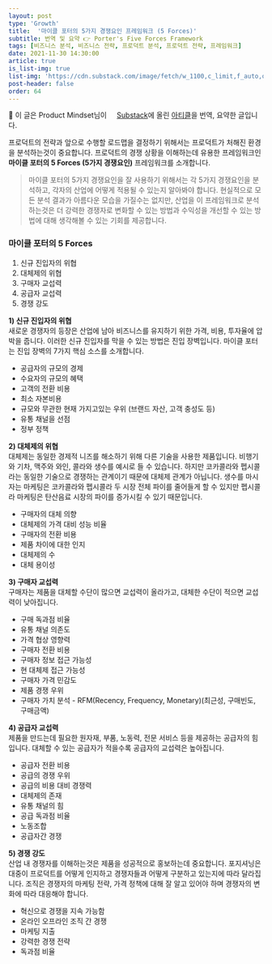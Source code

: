 ```yaml
---
layout: post
type: 'Growth'
title:  '마이클 포터의 5가지 경쟁요인 프레임워크 (5 Forces)'
subtitle: 번역 및 요약 👉 Porter's Five Forces Framework
tags: [비즈니스 분석, 비즈니스 전략, 프로덕트 분석, 프로덕트 전략, 프레임워크]
date: 2021-11-30 14:30:00
article: true
is_list-img: true
list-img: 'https://cdn.substack.com/image/fetch/w_1100,c_limit,f_auto,q_auto:good,fl_progressive:steep/https%3A%2F%2Fbucketeer-e05bbc84-baa3-437e-9518-adb32be77984.s3.amazonaws.com%2Fpublic%2Fimages%2Fbc258ff2-8733-4ce1-99b7-a460037c8290_950x680.png'
post-header: false
order: 64
---
```


<p class="text-gray">
 🔗 이 글은 Product Mindset님이 <a href='https://productmindset.substack.com/' target='blank' rel='nofollow' id='outlink1' onclick='clickedOutlink(outlink1)'><img src='https://www.google.com/s2/favicons?sz=64&domain=https://productmindset.substack.com/' style='display:inline; height: 1em; position: relative; bottom: -2px; margin-right: 2px;'>Substack</a>에 올린 <a href='https://productmindset.substack.com/p/porters-five-forces-framework' target='blank' rel='nofollow' id='outlink2' onclick='clickedOutlink(outlink2)'>아티클</a>을 번역, 요약한 글입니다.
</p>

프로덕트의 전략과 앞으로 수행할 로드맵을 결정하기 위해서는 프로덕트가 처해진 환경을 분석하는것이 중요합니다. 프로덕트의 경쟁 상황을 이해하는데 유용한 프레임워크인 **마이클 포터의 5 Forces (5가지 경쟁요인)** 프레임워크를 소개합니다.

> 마이클 포터의 5가지 경쟁요인을 잘 사용하기 위해서는 각 5가지 경쟁요인을 분석하고, 각자의 산업에 어떻게 적용될 수 있는지 알아봐야 합니다. 현실적으로 모든 분석 결과가 아름다운 모습을 가질수는 없지만, 산업을 이 프레임워크로 분석하는것은 더 강력한 경쟁자로 변화할 수 있는 방법과 수익성을 개선할 수 있는 방법에 대해 생각해볼 수 있는 기회를 제공합니다.

### 마이클 포터의 5 Forces
1) 신규 진입자의 위협  
2) 대체제의 위협  
3) 구매자 교섭력  
4) 공급자 교섭력  
5) 경쟁 강도  

**1) 신규 진입자의 위협**  
새로운 경쟁자의 등장은 산업에 남아 비즈니스를 유지하기 위한 가격, 비용, 투자율에 압박을 줍니다. 이러한 신규 진입자를 막을 수 있는 방법은 진입 장벽입니다. 마이클 포터는 진입 장벽의 7가지 핵심 소스를 소개합니다.
* 공급자의 규모의 경제
* 수요자의 규모의 혜택
* 고객의 전환 비용
* 최소 자본비용
* 규모와 무관한 현재 가지고있는 우위 (브랜드 자산, 고객 충성도 등)
* 유통 채널을 선점
* 정부 정책

**2) 대체제의 위협**  
대체제는 동일한 경제적 니즈를 해소하기 위해 다른 기술을 사용한 제품입니다. 비행기와 기차, 맥주와 와인, 콜라와 생수를 예시로 들 수 있습니다. 하지만 코카콜라와 펩시콜라는 동일한 기술으로 경쟁하는 관계이기 때문에 대체제 관계가 아닙니다. 생수를 마시자는 마케팅은 코카콜라와 펩시콜라 두 시장 전체 파이를 줄어들게 할 수 있지만 펩시콜라 마케팅은 탄산음료 시장의 파이를 증가시킬 수 있기 때문입니다.
* 구매자의 대체 의향
* 대체제의 가격 대비 성능 비율
* 구매자의 전환 비용
* 제품 차이에 대한 인지
* 대체제의 수
* 대체 용이성

**3) 구매자 교섭력**  
구매자는 제품을 대체할 수단이 많으면 교섭력이 올라가고, 대체한 수단이 적으면 교섭력이 낮아집니다.
* 구매 독과점 비율
* 유통 채널 의존도
* 가격 협상 영향력
* 구매자 전환 비용
* 구매자 정보 접근 가능성
* 현 대체제 접근 가능성
* 구매자 가격 민감도
* 제품 경쟁 우위
* 구매자 가치 분석 - RFM(Recency, Frequency, Monetary)(최근성, 구매빈도, 구매금액)

**4) 공급자 교섭력**  
제품을 만드는데 필요한 원자재, 부품, 노동력, 전문 서비스 등을 제공하는 공급자의 힘입니다. 대체할 수 있는 공급자가 적을수록 공급자의 교섭력은 높아집니다.
* 공급자 전환 비용
* 공급의 경쟁 우위
* 공급의 비용 대비 경쟁력
* 대체제의 존재
* 유통 채널의 힘
* 공급 독과점 비율
* 노동조합
* 공급자간 경쟁

**5) 경쟁 강도**  
산업 내 경쟁자를 이해하는것은 제품을 성공적으로 홍보하는데 중요합니다. 포지셔닝은 대중이 프로덕트를 어떻게 인지하고 경쟁자들과 어떻게 구분하고 있는지에 따라 달라집니다. 조직은 경쟁자의 마케팅 전략, 가격 정책에 대해 잘 알고 있어야 하며 경쟁자의 변화에 따라 대응해야 합니다.
* 혁신으로 경쟁을 지속 가능함
* 온라인 오프라인 조직 간 경쟁
* 마케팅 지출
* 강력한 경쟁 전략
* 독과점 비율